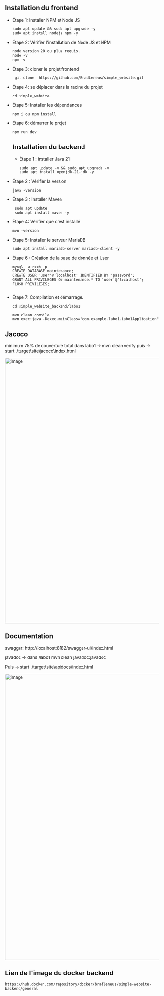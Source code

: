 



## Installation du frontend 
 - Étape 1: Installer NPM et Node JS
   ```
   sudo apt update && sudo apt upgrade -y
   sudo apt install nodejs npm -y
   ```
 - Étape 2: Vérifier l'installation de Node JS et NPM
     ```
     node version 20 ou plus requis.
     node -v
     npm -v
     ```
 - Étape 3: cloner le projet frontend
   ```
    git clone  https://github.com/BradLeneus/simple_website.git
   ```
 - Étape 4: se déplacer dans la racine du projet:
   ```
   cd simple_website
   ```
- Étape 5: Installer les dépendances
   ```
   npm i ou npm install
   ```
- Étape 6: démarrer le projet
  ```
  npm run dev 
  ```

  ## Installation du backend
   - Étape 1 : installer Java 21
     ```
     sudo apt update -y && sudo apt upgrade -y
     sudo apt install openjdk-21-jdk -y
     ```
 - Étape 2 : Vérifier la version
    ```
    java -version
    ```

 - Étape 3 : Installer Maven 
   ```
    sudo apt update
    sudo apt install maven -y
   ```

- Étape 4: Vérifier que c'est installé
   ```
   mvn -version
   ```
- Étape 5: Installer le serveur MariaDB
  ```
  sudo apt install mariadb-server mariadb-client -y
  
  ```
  
- Étape 6 : Création de la base de donnée et User
  ```
  mysql -u root -p
  CREATE DATABASE maintenance;
  CREATE USER 'user'@'localhost' IDENTIFIED BY 'password';
  GRANT ALL PRIVILEGES ON maintenance.* TO 'user'@'localhost';
  FLUSH PRIVILEGES;


  ```
- Étape 7: Compilation et démarrage.
  ```
  cd simple_website_backend/labo1
  
  mvn clean compile
  mvn exec:java -Dexec.mainClass="com.example.labo1.Labo1Application"
  ```
 
## Jacoco
minimum 75% de couverture total
dans labo1 -> mvn clean verify
puis -> start .\target\site\jacoco\index.html

<img width="1668" height="867" alt="image" src="https://github.com/user-attachments/assets/11a05809-6f45-469b-87d2-3556b43d7cad" />



## Documentation

swagger:  http://localhost:8182/swagger-ui/index.html

javadoc -> dans /labo1 mvn clean javadoc:javadoc

Puis ->  start .\target\site\apidocs\index.html

<img width="1670" height="935" alt="image" src="https://github.com/user-attachments/assets/6871bd5a-071b-4c67-b117-771ab55454b9" />

## Lien de l'image du docker backend

```
https://hub.docker.com/repository/docker/bradleneus/simple-website-backend/general
```
   


